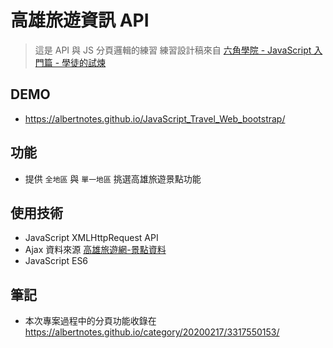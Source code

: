 # 高雄旅遊資訊 API

> 這是 API 與 JS 分頁邏輯的練習
> 練習設計稿來自 [六角學院 - JavaScript 入門篇 - 學徒的試煉](https://www.hexschool.com/courses/javascript.html)

## DEMO
- https://albertnotes.github.io/JavaScript_Travel_Web_bootstrap/
## 功能

- 提供 `全地區` 與 `單一地區` 挑選高雄旅遊景點功能

## 使用技術

- JavaScript XMLHttpRequest API
- Ajax 資料來源 [高雄旅遊網-景點資料](https://data.kcg.gov.tw/dataset/attractions-information)
- JavaScript ES6

## 筆記

- 本次專案過程中的分頁功能收錄在 https://albertnotes.github.io/category/20200217/3317550153/
